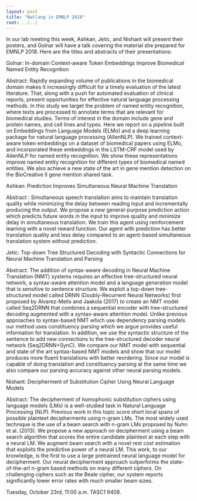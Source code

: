 ```yaml
---
layout: post
title: "Natlang in EMNLP 2018"
root: ../../
---
```

In our lab meeting this week, Ashkan, Jetic, and Nishant will present their posters, and Golnar will have a talk covering the material she prepared for EMNLP 2018. Here are the titles and abstracts of their presentations:

Golnar: In-domain Context-aware Token Embeddings Improve Biomedical Named Entity Recognition

Abstract: Rapidly expanding volume of publications in the biomedical domain makes it increasingly difficult for a timely evaluation of the latest literature. That, along with a push for automated evaluation  of  clinical  reports,  present  opportunities for effective natural language processing methods.  In this study we target the problem of named entity recognition, where texts are processed to annotate terms that are relevant  for  biomedical  studies.   Terms  of  interest  in  the  domain  include  gene  and  protein names, and cell lines and types.  Here we report on a pipeline built on Embeddings from Language Models (ELMo) and a deep learning package for natural language processing (AllenNLP). We trained context-aware token embeddings on a dataset of biomedical papers using ELMo, and incorporated these embeddings in the LSTM-CRF model used by AllenNLP for named entity recognition.  We show these representations improve named entity recognition  for  different  types  of  biomedical  named entities. We also achieve a new state of the art in gene mention detection on the BioCreative II gene mention shared task.

Ashkan: Prediction Improves Simultaneous Neural Machine Translation

Abstract : Simultaneous speech translation aims to maintain translation quality while minimizing the delay between reading input and incrementally producing the output.
We propose a new general-purpose prediction action which predicts future words in the input to improve quality and minimize delay in simultaneous translation. We train this agent using reinforcement learning with a novel reward function. Our agent with prediction has better translation quality and less delay compared to an agent-based simultaneous translation system without prediction.

Jetic: Top-down Tree Structured Decoding with Syntactic Connections for Neural Machine Translation and Parsing

Abstract: The addition of syntax-aware decoding in Neural Machine Translation (NMT) systems requires an effective tree-structured neural network, a syntax-aware attention model and a language generation model that is sensitive to sentence structure. We exploit a top-down tree-structured model called DRNN (Doubly-Recurrent Neural Networks) first proposed by Alvarez-Melis and Jaakola (2017) to create an NMT model called Seq2DRNN that combines a sequential encoder with tree-structured decoding augmented with a syntax-aware attention model. Unlike previous approaches to syntax-based NMT which use dependency parsing models our method uses constituency parsing which we argue provides useful information for translation. In addition, we use the syntactic structure of the sentence to add new connections to the tree-structured decoder neural network (Seq2DRNN+SynC). We compare our NMT model with sequential and state of the art syntax-based NMT models and show that our model produces more fluent translations with better reordering. Since our model is capable of doing translation and constituency parsing at the same time we also compare our parsing accuracy against other neural parsing models.

Nishant: Decipherment of Substitution Cipher Using Neural Language Models

Abstract: The decipherment of homophonic substitution ciphers using language models (LMs) is a well-studied task in Natural Language Processing (NLP). Previous work in this topic score short local spans of possible plaintext decipherments using n-gram LMs. The most widely used technique is the use of a beam search with n-gram LMs proposed by Nuhn et al. (2013). We propose a new approach on decipherment using a beam search algorithm that scores the entire candidate plaintext at each step with a neural LM. We augment beam search with a novel rest cost estimation that exploits the predictive power of a neural LM. This work, to our knowledge, is the first to use a large pretrained neural language model for decipherment. Our neural decipherment approach outperforms the state-of-the-art n-gram based methods on many different ciphers. On challenging ciphers such as the Beale cipher, our system reports significantly lower error rates with much smaller beam sizes.


Tuesday, October 23rd, 11:00 a.m. TASC1 9408.
